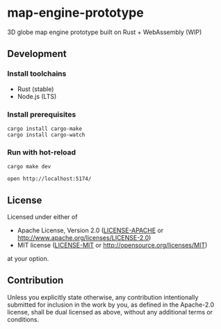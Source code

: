 # map-engine-prototype

3D globe map engine prototype built on Rust + WebAssembly (WIP)

## Development

### Install toolchains

- Rust (stable)
- Node.js (LTS)

### Install prerequisites

```console
cargo install cargo-make
cargo install cargo-watch
```

### Run with hot-reload

```console
cargo make dev
```

```console
open http://localhost:5174/
```

## License

Licensed under either of

 * Apache License, Version 2.0
   ([LICENSE-APACHE](LICENSE-APACHE) or http://www.apache.org/licenses/LICENSE-2.0)
 * MIT license
   ([LICENSE-MIT](LICENSE-MIT) or http://opensource.org/licenses/MIT)

at your option.

## Contribution

Unless you explicitly state otherwise, any contribution intentionally submitted
for inclusion in the work by you, as defined in the Apache-2.0 license, shall be
dual licensed as above, without any additional terms or conditions.
